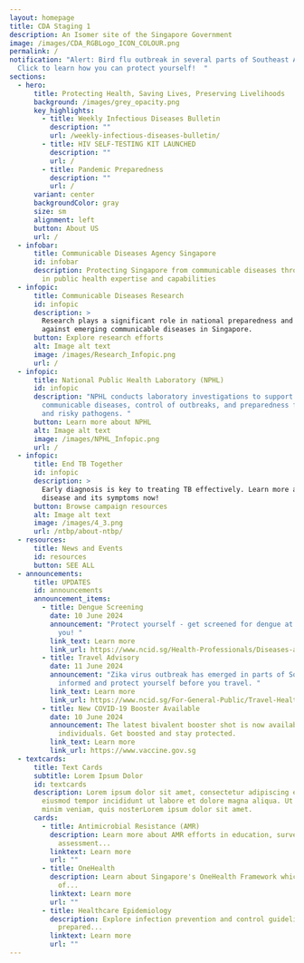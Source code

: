 ```yaml
---
layout: homepage
title: CDA Staging 1
description: An Isomer site of the Singapore Government
image: /images/CDA_RGBLogo_ICON_COLOUR.png
permalink: /
notification: "Alert: Bird flu outbreak in several parts of Southeast Asia.
  Click to learn how you can protect yourself!  "
sections:
  - hero:
      title: Protecting Health, Saving Lives, Preserving Livelihoods
      background: /images/grey_opacity.png
      key_highlights:
        - title: Weekly Infectious Diseases Bulletin
          description: ""
          url: /weekly-infectious-diseases-bulletin/
        - title: HIV SELF-TESTING KIT LAUNCHED
          description: ""
          url: /
        - title: Pandemic Preparedness
          description: ""
          url: /
      variant: center
      backgroundColor: gray
      size: sm
      alignment: left
      button: About US
      url: /
  - infobar:
      title: Communicable Diseases Agency Singapore
      id: infobar
      description: Protecting Singapore from communicable diseases through excellence
        in public health expertise and capabilities
  - infopic:
      title: Communicable Diseases Research
      id: infopic
      description: >
        Research plays a significant role in national preparedness and defence
        against emerging communicable diseases in Singapore.
      button: Explore research efforts
      alt: Image alt text
      image: /images/Research_Infopic.png
      url: /
  - infopic:
      title: National Public Health Laboratory (NPHL)
      id: infopic
      description: "NPHL conducts laboratory investigations to support surveillance of
        communicable diseases, control of outbreaks, and preparedness for new
        and risky pathogens. "
      button: Learn more about NPHL
      alt: Image alt text
      image: /images/NPHL_Infopic.png
      url: /
  - infopic:
      title: End TB Together
      id: infopic
      description: >
        Early diagnosis is key to treating TB effectively. Learn more about the
        disease and its symptoms now! 
      button: Browse campaign resources
      alt: Image alt text
      image: /images/4_3.png
      url: /ntbp/about-ntbp/
  - resources:
      title: News and Events
      id: resources
      button: SEE ALL
  - announcements:
      title: UPDATES
      id: announcements
      announcement_items:
        - title: Dengue Screening
          date: 10 June 2024
          announcement: "Protect yourself - get screened for dengue at a polyclinic near
            you! "
          link_text: Learn more
          link_url: https://www.ncid.sg/Health-Professionals/Diseases-and-Conditions/Pages/Dengue.aspx
        - title: Travel Advisory
          date: 11 June 2024
          announcement: "Zika virus outbreak has emerged in parts of South America. Stay
            informed and protect yourself before you travel. "
          link_text: Learn more
          link_url: https://www.ncid.sg/For-General-Public/Travel-Health/Pages/default.aspx
        - title: New COVID-19 Booster Available
          date: 10 June 2024
          announcement: The latest bivalent booster shot is now available for eligible
            individuals. Get boosted and stay protected.
          link_text: Learn more
          link_url: https://www.vaccine.gov.sg
  - textcards:
      title: Text Cards
      subtitle: Lorem Ipsum Dolor
      id: textcards
      description: Lorem ipsum dolor sit amet, consectetur adipiscing elit, sed do
        eiusmod tempor incididunt ut labore et dolore magna aliqua. Ut enim ad
        minim veniam, quis nosterLorem ipsum dolor sit amet.
      cards:
        - title: Antimicrobial Resistance (AMR)
          description: Learn more about AMR efforts in education, surveillance and risk
            assessment...
          linktext: Learn more
          url: ""
        - title: OneHealth
          description: Learn about Singapore's OneHealth Framework which is an integration
            of...
          linktext: Learn more
          url: ""
        - title: Healthcare Epidemiology
          description: Explore infection prevention and control guidelines that have been
            prepared...
          linktext: Learn more
          url: ""
---
```

